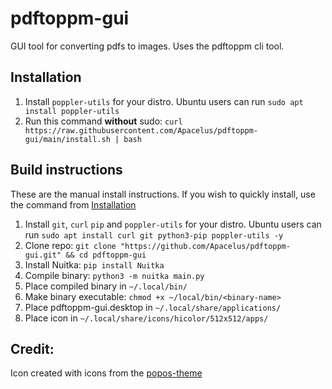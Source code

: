 # pdftoppm-gui
GUI tool for converting pdfs to images. Uses the pdftoppm cli tool.
## Installation
1. Install ``poppler-utils`` for your distro. Ubuntu users can run ``sudo apt install poppler-utils``
2. Run this command **without** sudo: ```curl https://raw.githubusercontent.com/Apacelus/pdftoppm-gui/main/install.sh | bash```
## Build instructions
These are the manual install instructions. If you wish to quickly install, use the command from [Installation](https://github.com/Apacelus/pdftoppm-gui#installation)
1. Install ``git``, ``curl`` ``pip`` and ``poppler-utils`` for your distro. Ubuntu users can run ``sudo apt install curl git python3-pip poppler-utils -y``
2. Clone repo: ```git clone "https://github.com/Apacelus/pdftoppm-gui.git" && cd pdftoppm-gui```
3. Install Nuitka: ```pip install Nuitka```
4. Compile binary: ```python3 -m nuitka main.py```
5. Place compiled binary in ```~/.local/bin/```
6. Make binary executable: ```chmod +x ~/local/bin/<binary-name>```
7. Place pdftoppm-gui.desktop in ```~/.local/share/applications/```
8. Place icon in ```~/.local/share/icons/hicolor/512x512/apps/```
## Credit:
Icon created with icons from the [popos-theme](https://github.com/pop-os/icon-theme)
